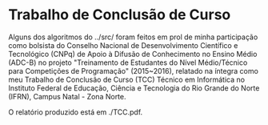 # Trabalho de Conclusão de Curso

Alguns dos algoritmos do ../src/ foram feitos em prol de minha participação como bolsista do Conselho Nacional de Desenvolvimento Científico e Tecnológico (CNPq) de Apoio à Difusão de Conhecimento no Ensino Médio (ADC-B) no projeto "Treinamento de Estudantes do Nível Médio/Técnico para Competições de Programação" (2015~2016), relatado na íntegra como meu Trabalho de Conclusão de Curso (TCC) Técnico em Informática no Instituto Federal de Educação, Ciência e Tecnologia do Rio Grande do Norte (IFRN), Campus Natal - Zona Norte. 

O relatório produzido está em ./TCC.pdf.
